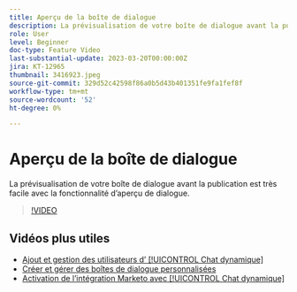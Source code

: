 ```yaml
---
title: Aperçu de la boîte de dialogue
description: La prévisualisation de votre boîte de dialogue avant la publication est très facile avec la fonctionnalité d’aperçu de dialogue.
role: User
level: Beginner
doc-type: Feature Video
last-substantial-update: 2023-03-20T00:00:00Z
jira: KT-12965
thumbnail: 3416923.jpeg
source-git-commit: 329d52c42598f86a0b5d43b401351fe9fa1fef8f
workflow-type: tm+mt
source-wordcount: '52'
ht-degree: 0%

---
```



# Aperçu de la boîte de dialogue

La prévisualisation de votre boîte de dialogue avant la publication est très facile avec la fonctionnalité d’aperçu de dialogue.

>[!VIDEO](https://video.tv.adobe.com/v/3416923/?quality=12&learn=on)

## Vidéos plus utiles

* [Ajout et gestion des utilisateurs d’ [!UICONTROL Chat dynamique] ](user-management.md)
* [Créer et gérer des boîtes de dialogue personnalisées](dialogue-management.md)
* [Activation de l’intégration Marketo avec [!UICONTROL Chat dynamique] ](marketo-integration.md)
